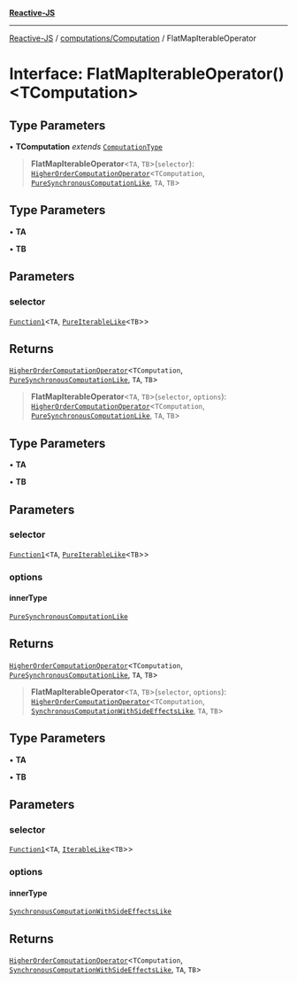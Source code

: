 [**Reactive-JS**](../../../README.md)

***

[Reactive-JS](../../../README.md) / [computations/Computation](../README.md) / FlatMapIterableOperator

# Interface: FlatMapIterableOperator()\<TComputation\>

## Type Parameters

• **TComputation** *extends* [`ComputationType`](../../type-aliases/ComputationType.md)

> **FlatMapIterableOperator**\<`TA`, `TB`\>(`selector`): [`HigherOrderComputationOperator`](../../type-aliases/HigherOrderComputationOperator.md)\<`TComputation`, [`PureSynchronousComputationLike`](../../interfaces/PureSynchronousComputationLike.md), `TA`, `TB`\>

## Type Parameters

• **TA**

• **TB**

## Parameters

### selector

[`Function1`](../../../functions/type-aliases/Function1.md)\<`TA`, [`PureIterableLike`](../../interfaces/PureIterableLike.md)\<`TB`\>\>

## Returns

[`HigherOrderComputationOperator`](../../type-aliases/HigherOrderComputationOperator.md)\<`TComputation`, [`PureSynchronousComputationLike`](../../interfaces/PureSynchronousComputationLike.md), `TA`, `TB`\>

> **FlatMapIterableOperator**\<`TA`, `TB`\>(`selector`, `options`): [`HigherOrderComputationOperator`](../../type-aliases/HigherOrderComputationOperator.md)\<`TComputation`, [`PureSynchronousComputationLike`](../../interfaces/PureSynchronousComputationLike.md), `TA`, `TB`\>

## Type Parameters

• **TA**

• **TB**

## Parameters

### selector

[`Function1`](../../../functions/type-aliases/Function1.md)\<`TA`, [`PureIterableLike`](../../interfaces/PureIterableLike.md)\<`TB`\>\>

### options

#### innerType

[`PureSynchronousComputationLike`](../../interfaces/PureSynchronousComputationLike.md)

## Returns

[`HigherOrderComputationOperator`](../../type-aliases/HigherOrderComputationOperator.md)\<`TComputation`, [`PureSynchronousComputationLike`](../../interfaces/PureSynchronousComputationLike.md), `TA`, `TB`\>

> **FlatMapIterableOperator**\<`TA`, `TB`\>(`selector`, `options`): [`HigherOrderComputationOperator`](../../type-aliases/HigherOrderComputationOperator.md)\<`TComputation`, [`SynchronousComputationWithSideEffectsLike`](../../interfaces/SynchronousComputationWithSideEffectsLike.md), `TA`, `TB`\>

## Type Parameters

• **TA**

• **TB**

## Parameters

### selector

[`Function1`](../../../functions/type-aliases/Function1.md)\<`TA`, [`IterableLike`](../../interfaces/IterableLike.md)\<`TB`\>\>

### options

#### innerType

[`SynchronousComputationWithSideEffectsLike`](../../interfaces/SynchronousComputationWithSideEffectsLike.md)

## Returns

[`HigherOrderComputationOperator`](../../type-aliases/HigherOrderComputationOperator.md)\<`TComputation`, [`SynchronousComputationWithSideEffectsLike`](../../interfaces/SynchronousComputationWithSideEffectsLike.md), `TA`, `TB`\>
